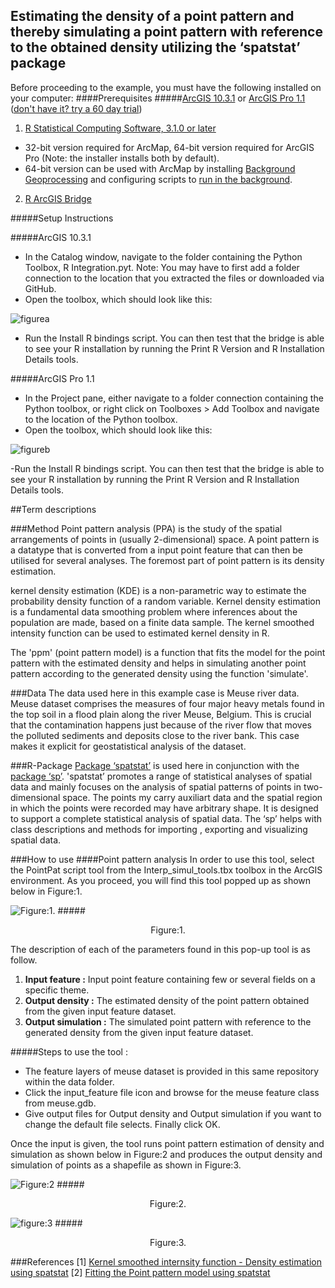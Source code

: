 
## **Estimating the density of a point pattern and thereby simulating a point pattern with reference to the obtained density utilizing the ‘spatstat’ package**

Before proceeding to the example, you must have the following installed on your computer:
####Prerequisites
#####[ArcGIS 10.3.1](http://desktop.arcgis.com/en/arcmap/) or [ArcGIS Pro 1.1](http://pro.arcgis.com/en/pro-app/) ([don't have it? try a 60 day trial](http://www.esri.com/software/arcgis/arcgis-for-desktop/free-trial))
1. [R Statistical Computing Software, 3.1.0 or later](http://cran.cnr.berkeley.edu/bin/windows/base/)
 - 32-bit version required for ArcMap, 64-bit version required for ArcGIS Pro (Note: the installer installs both by default).
 - 64-bit version can be used with ArcMap by installing [Background Geoprocessing](http://desktop.arcgis.com/en/arcmap/10.3/analyze/executing-tools/64bit-background.htm) and configuring scripts to [run in the background](http://desktop.arcgis.com/en/arcmap/10.3/analyze/executing-tools/foreground-and-background-processing.htm).
2. [R ArcGIS Bridge](https://github.com/R-ArcGIS/r-bridge-install)

#####Setup Instructions

#####ArcGIS 10.3.1
 - In the Catalog window, navigate to the folder containing the Python Toolbox, R Integration.pyt. Note: You may have to first add a folder connection to the location that you extracted the files or downloaded via GitHub.
 - Open the toolbox, which should look like this:

![figurea](https://github.com/san02/Images_GIS/blob/master/new1.png)
  

 - Run the Install R bindings script. You can then test that the bridge is able to see your R installation by running the Print R Version and R Installation Details tools.

#####ArcGIS Pro 1.1
 - In the Project pane, either navigate to a folder connection containing the Python toolbox, or right click on Toolboxes > Add Toolbox and navigate to the location of the Python toolbox.
 - Open the toolbox, which should look like this:

 ![figureb](https://github.com/san02/Images_GIS/blob/master/new.png)

 -Run the Install R bindings script. You can then test that the bridge is able to see your R installation by running the Print R Version and R Installation Details tools.
 
##Term descriptions

###Method
Point pattern analysis (PPA) is the study of the spatial arrangements of points in (usually 2-dimensional) space. A point pattern is a datatype that is converted from a input point feature that can then be utilised for several analyses.  The foremost part of point pattern is its density estimation. 

kernel density estimation (KDE) is a non-parametric way to estimate the probability density function of a random variable. Kernel density estimation is a fundamental data smoothing problem where inferences about the population are made, based on a finite data sample. The kernel smoothed intensity function can be used to estimated kernel density in R.

The  'ppm' (point pattern model) is a function that fits the model for the point pattern with the estimated density and helps in simulating another point pattern according to the generated density using the function 'simulate'.  

###Data
The data used here in this example case is Meuse river data.
Meuse dataset comprises the measures of four major heavy metals found in the top soil in a flood plain along the river Meuse, Belgium. This is crucial that the contamination happens just because of the river flow that moves the polluted sediments and deposits close to the river bank. This case makes it explicit for geostatistical analysis of the dataset.

###R-Package
[Package ‘spatstat’](https://cran.r-project.org/web/packages/spatstat/spatstat.pdf) is used here in conjunction with the [package ‘sp’](https://cran.r-project.org/web/packages/sp/sp.pdf). 'spatstat’ promotes a range of statistical analyses of spatial data and mainly focuses on the analysis of spatial patterns of points in two-dimensional space. The points my carry auxiliart data and the spatial region in which the points were recorded may have arbitrary shape. It is designed to support a complete statistical analysis of spatial data. The ‘sp’ helps with class descriptions and methods for importing , exporting and visualizing spatial data.

###How to use
####Point pattern analysis
In order to use this tool, select the PointPat script tool from the Interp_simul_tools.tbx toolbox in the ArcGIS environment. As you proceed, you will find this tool popped up as shown below in Figure:1.

![Figure:1.](https://github.com/san02/Images_GIS/blob/master/PointPatTool.png)
#####<p align="center">Figure:1.</p>


The description of each of the parameters found in this pop-up tool is as follow.

1. **Input feature  :** Input point feature containing few or several fields on a specific theme.
2. **Output density  :** The estimated density of the point pattern obtained from the given input feature dataset.
3. **Output simulation  :** The simulated point pattern with reference to the generated density from the given input feature dataset.

#####Steps to use the tool :

* The feature layers of meuse dataset is provided in this same repository within the data folder. 
* Click the input_feature file icon and browse for the meuse feature class from meuse.gdb. 
* Give output files for Output density and Output simulation if you want to change the default file selects. Finally click OK.

Once the input is given, the tool runs point pattern estimation of density and simulation as shown below in Figure:2 and produces the output density and simulation of points as a shapefile as shown in Figure:3. 


![Figure:2](https://github.com/san02/Images_GIS/blob/master/PointPatToolrun.png)
#####<p align="center">Figure:2.</p>


![figure:3](https://github.com/san02/Images_GIS/blob/master/PointPatoutput.png)
#####<p align="center">Figure:3.</p>

###References 
  [1] [Kernel smoothed internsity function - Density estimation using spatstat](http://www.inside-r.org/packages/cran/spatstat/docs/density.ppp) 
  [2] [Fitting the Point pattern model using spatstat](http://www.inside-r.org/packages/cran/spatstat/docs/ppm)
